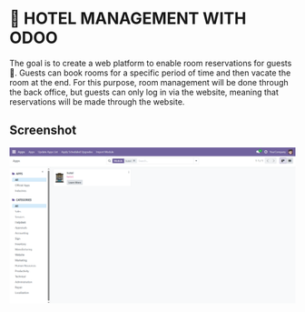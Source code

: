 # 💼 HOTEL MANAGEMENT WITH ODOO

The goal is to create a web platform to enable room reservations for guests👩. Guests can book rooms for a specific period of time and then vacate the room at the end.
For this purpose, room management will be done through the back office, but guests can only log in via the website, meaning that reservations will be made through the website.

## Screenshot

![Module screenshot](screenshot/module.png)
